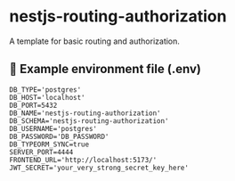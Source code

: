 # nestjs-routing-authorization
A template for basic routing and authorization.

## 📄 Example environment file (.env)
```env
DB_TYPE='postgres'
DB_HOST='localhost'
DB_PORT=5432
DB_NAME='nestjs-routing-authorization'
DB_SCHEMA='nestjs-routing-authorization'
DB_USERNAME='postgres'
DB_PASSWORD='DB_PASSWORD'
DB_TYPEORM_SYNC=true
SERVER_PORT=4444
FRONTEND_URL='http://localhost:5173/'
JWT_SECRET='your_very_strong_secret_key_here'
